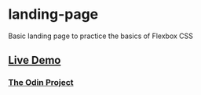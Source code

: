# landing-page
Basic landing page to practice the basics of Flexbox CSS
## [Live Demo](https://danielz0102.github.io/landing-page/)
### [The Odin Project](https://www.theodinproject.com)